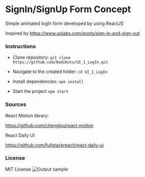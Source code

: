 # SignIn/SignUp Form Concept
Simple animated logIn form developed by using ReactJS

Inspired by https://www.uplabs.com/posts/sign-in-and-sign-out

### Instructions
- Clone repository: `git clone https://github.com/NadiKuts/UI_1_LogIn.git`

- Navigate to the created folder: `cd UI_1_LogIn`

- Install dependencies: `npm install`

- Start the project `npm start`

### Sources
React Motion library:

https://github.com/chenglou/react-motion

React Daily UI

https://github.com/fullstackreact/react-daily-ui

### License
MIT License
![Output sample](https://media.giphy.com/media/hzfInooURjtsc/giphy.gif)
